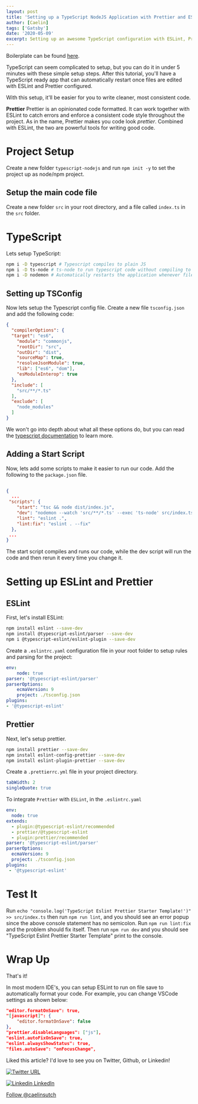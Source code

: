 ```yaml
---
layout: post
title: 'Setting up a TypeScript NodeJS Application with Prettier and ESLint'
author: [Caelin]
tags: ['Gatsby']
date: '2020-05-09'
excerpt: Setting up an awesome TypeScript configuration with ESLint, Prettier, and Nodemon
---
```


Boilerplate can be found [here](https://github.com/caelinsutch/typescript-eslint-prettier-boilerplate).

 TypeScript can seem complicated to setup, but you can do it in under 5 minutes with these simple setup steps. After this tutorial, you'll have a TypeScript ready app that can automatically restart once files are edited with ESLint and Prettier configured. 

With this setup, it'll be easier for you to write cleaner, most consistent code. 

**Prettier**
Prettier is an opinionated code formatted. It can work together with ESLint to catch errors and enforce a consistent code style throughout the project. As in the name, Prettier makes you code look *prettier*. Combined with ESLint, the two are powerful tools for writing good code.

# Project Setup
Create a new folder `typescript-nodejs` and run `npm init -y` to set the project up as node/npm project.


## Setup the main code file
Create a new folder `src` in your root directory, and a file called `index.ts` in the `src` folder. 

# TypeScript
  
Lets setup TypeScript:  
  
```bash  
npm i -D typescript # Typescript compiles to plain JS  
npm i -D ts-node # ts-node to run typescript code without compiling to JS  
npm i -D nodemon # Automatically restarts the application whenever file changes are detected  
```  
  
## Setting up TSConfig  
Now lets setup the Typescript config file. Create a new file `tsconfig.json` and add the following code:  
  
```json  
{  
  "compilerOptions": {  
  "target": "es6",  
    "module": "commonjs",  
    "rootDir": "src",  
    "outDir": "dist",  
    "sourceMap": true,  
    "resolveJsonModule": true,  
    "lib": ["es6", "dom"],  
    "esModuleInterop": true  
  },  
  "include": [  
    "src/**/*.ts"  
  ],  
  "exclude": [  
    "node_modules"  
  ]  
}  
```  
  
We won't go into depth about what all these options do, but you can read the [typescript documentation](https://www.typescriptlang.org/docs/handbook/compiler-options.html) to learn more.  
  
## Adding a Start Script  
Now, lets add some scripts to make it easier to run our code. Add the following to the `package.json` file.   
  
```json  
  
{  
  ...  
 "scripts": {  
    "start": "tsc && node dist/index.js",  
    "dev": "nodemon --watch 'src/**/*.ts' --exec 'ts-node' src/index.ts",
    "lint": "eslint .",  
	"lint:fix": "eslint . --fix"
  },  
 ...  
}  
```  
  
The start script compiles and runs our code, while the dev script will run the code and then rerun it every time you change it.

# Setting up ESLint and Prettier

## ESLint
First, let's install ESLint:
```bash
npm install eslint --save-dev  
npm install @typescript-eslint/parser --save-dev  
npm i @typescript-eslint/eslint-plugin --save-dev
```

Create a `.eslintrc.yaml` configuration file in your root folder to setup rules and parsing for the project:
```yaml
env:  
	node: true  
parser: '@typescript-eslint/parser'  
parserOptions:  
	ecmaVersion: 9
	project: ./tsconfig.json  
plugins:  
- '@typescript-eslint'
```

## Prettier
Next, let's setup prettier.
```bash
npm install prettier --save-dev  
npm install eslint-config-prettier --save-dev  
npm install eslint-plugin-prettier --save-dev
```

Create a `.prettierrc.yml` file in your project directory.
```yaml  
tabWidth: 2  
singleQuote: true
```

To integrate `Prettier` with `ESLint`, in the `.eslintrc.yaml`
```yaml
env:  
  node: true  
extends:  
  - plugin:@typescript-eslint/recommended  
  - prettier/@typescript-eslint  
  - plugin:prettier/recommended  
parser: '@typescript-eslint/parser'  
parserOptions:  
  ecmaVersion: 9  
  project: ./tsconfig.json  
plugins:  
 - '@typescript-eslint'
```

# Test It

Run `echo "console.log('TypeScript Eslint Prettier Starter Template!')" >> src/index.ts` then run `npm run lint`, and you should see an error popup since the above console statement has no semicolon. Run `npm run lint:fix` and the problem should fix itself. Then run `npm run dev` and you should see "TypeScript Eslint Prettier Starter Template" print to the console. 

# Wrap Up

That's it!

In most modern IDE's, you can setup ESLint to run on file save to automatically format your code. For example, you can change VSCode settings as shown below:

```json
"editor.formatOnSave": true,  
"[javascript]": {  
	"editor.formatOnSave": false  
},  
"prettier.disableLanguages": ["js"],  
"eslint.autoFixOnSave": true,  
"eslint.alwaysShowStatus": true,  
"files.autoSave": "onFocusChange",
```

Liked this article? I'd love to see you on Twitter, Github, or Linkedin!

[![Twitter URL](https://img.shields.io/twitter/url/https/twitter.com/fold_left.svg?style=social&label=Follow%20%40caelin_sutch)](https://twitter.com/caelin_sutch)

[![Linkedin](https://i.stack.imgur.com/gVE0j.png) LinkedIn](https://www.linkedin.com/in/caelinsutch)

<a class="github-button" href="https://github.com/caelinsutch" data-size="large" aria-label="Follow @caelinsutch on GitHub">Follow @caelinsutch</a>
<script async defer src="https://buttons.github.io/buttons.js"></script>
